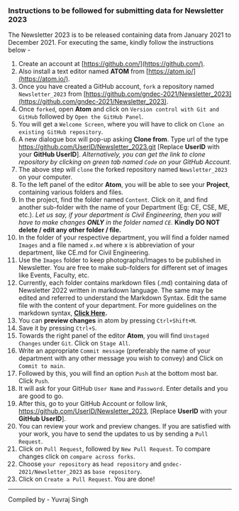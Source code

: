 ### Instructions to be followed for submitting data for Newsletter 2023

The Newsletter 2023 is to be released containing data from January 2021 to December 2021. For executing the same, kindly follow the instructions below -

1. Create an account at [https://github.com/](https://github.com/).
2. Also install a text editor named **ATOM** from [https://atom.io/](https://atom.io/).
3. Once you have created a GitHub account, `fork` a repository named `Newsletter_2023` from [https://github.com/gndec-2021/Newsletter_2023](https://github.com/gndec-2021/Newsletter_2023).
4. Once `forked`, open **Atom** and click on `Version control with Git and GitHub` followed by `Open the GitHub Panel`.
5. You will get a `Welcome Screen`, where you will have to click on `Clone an existing GitHub repository`.
6. A new dialogue box will pop-up asking **Clone from**. Type url of the type https://github.com/UserID/Newsletter_2023.git [Replace **UserID** with your **GitHub UserID**]. *Alternatively, you can get the link to clone repository by clicking on green tab named `Code` on your GitHub Account*.
7. The above step will `clone` the forked repository named `Newsletter_2023` on your computer.
8. To the left panel of the editor **Atom**, you will be able to see your **Project**, containing various folders and files.
9. In the project, find the folder named `Content`. Click on it, and find another sub-folder with the name of your Department (Eg: CE, CSE, ME, etc.). *Let us say, if your department is Civil Engineering, then you will have to make changes **ONLY** in the folder named `CE`.* **Kindly DO NOT delete / edit any other folder / file.**
10. In the folder of your respective department, you will find a folder named `Images` and a file named `x.md` where x is abbreviation of your department, like CE.md for Civil Engineering.
11. Use the `Images` folder to keep photographs/Images to be published in Newsletter. You are free to make sub-folders for different set of images like Events, Faculty, etc.
12. Currently, each folder contains markdown files (.md) containing data of Newsletter 2022 written in markdown language. The same may be edited and referred to understand the Markdown Syntax. Edit the same file with the content of your department. For more guidelines on the markdown syntax, **[Click Here](https://www.markdownguide.org/cheat-sheet/).**
13. You can **preview changes** in atom by pressing `Ctrl+Shift+M`.
14. Save it by pressing `Ctrl+S`.
15. Towards the right panel of the editor **Atom**, you will find `Unstaged Changes` under `Git`. Click on `Stage All`.
16. Write an appropriate `Commit message` (preferably the name of your department with any other message you wish to convey) and Click on `Commit to main`.
17. Followed by this, you will find an option `Push` at the bottom most bar. Click `Push`.
18. It will ask for your GitHub `User Name` and `Password`. Enter details and you are good to go.
19. After this, go to your GitHub Account or follow link, https://github.com/UserID/Newsletter_2023, [Replace **UserID** with your **GitHub UserID**].
20. You can review your work and preview changes. If you are satisfied with your work, you have to send the updates to us by sending a `Pull Request`.
21. Click on `Pull Request`, followed by `New Pull Request`. To compare changes click on `compare across forks`.
22. Choose `your repository` as `head repository` and `gndec-2021/Newsletter_2023` as `base repository`.
23. Click on `Create a Pull Request`. You are done!


- - -

Compiled by - Yuvraj Singh
